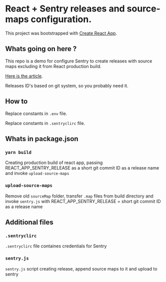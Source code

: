 # React + Sentry releases and source-maps configuration.

This project was bootstrapped with [Create React App](https://github.com/facebook/create-react-app).

## Whats going on here ?

This repo is a demo for configure Sentry to create releases with source maps excluding it from React production build. 

[Here is the article](https://dev.to/creamdonut/react-sentry-releases-and-source-maps-configuration-2jjp).

Releases ID's based on git system, so you probably need it.

## How to

Replace constants in `.env` file.

Replace constants in `.sentryclirc` file.

## Whats in package.json

### `yarn build`

Creating production build of react app, passing REACT_APP_SENTRY_RELEASE as a short git commit ID as a release name and invoke `upload-source-maps`

### `upload-source-maps`

Remove old `sourceMap` folder, transfer `.map` files from build directory and invoke `sentry.js` with REACT_APP_SENTRY_RELEASE = short git commit ID as a release name

## Additional files

### `.sentryclirc`

`.sentryclirc` file containes credentials for Sentry

### `sentry.js`

`sentry.js` script creating release, append source maps to it and upload to sentry
